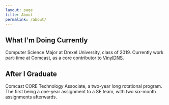 ```yaml
---
layout: page
title: About
permalink: /about/
---
```


## What I'm Doing Currently

Computer Science Major at Drexel University, class of 2019. Currently work part-time at Comcast, as a core contributor to [VinylDNS](https://vinyldns.io).

## After I Graduate

Comcast CORE Technology Associate, a two-year long rotational program. The first being a one-year assignment to a SE team, with two six-month assignments afterwards.
